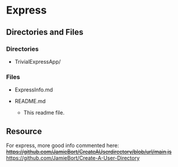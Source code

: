 # Express

## Directories and Files

### Directories

- TrivialExpressApp/

### Files

- ExpressInfo.md

- README.md

  - This readme file.

## Resource

For express, more good info commented here:
~~https://github.com/JamieBort/CreateAUserdirectory/blob/url/main.js~~
https://github.com/JamieBort/Create-A-User-Directory
